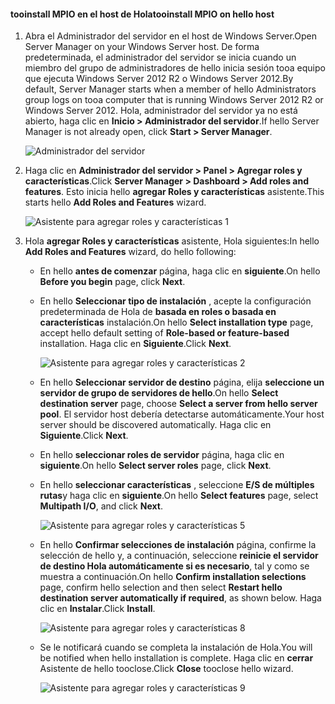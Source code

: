 #### <a name="tooinstall-mpio-on-hello-host"></a><span data-ttu-id="4b477-101">tooinstall MPIO en el host de Hola</span><span class="sxs-lookup"><span data-stu-id="4b477-101">tooinstall MPIO on hello host</span></span>
1. <span data-ttu-id="4b477-102">Abra el Administrador del servidor en el host de Windows Server.</span><span class="sxs-lookup"><span data-stu-id="4b477-102">Open Server Manager on your Windows Server host.</span></span> <span data-ttu-id="4b477-103">De forma predeterminada, el administrador del servidor se inicia cuando un miembro del grupo de administradores de hello inicia sesión tooa equipo que ejecuta Windows Server 2012 R2 o Windows Server 2012.</span><span class="sxs-lookup"><span data-stu-id="4b477-103">By default, Server Manager starts when a member of hello Administrators group logs on tooa computer that is running Windows Server 2012 R2 or Windows Server 2012.</span></span> <span data-ttu-id="4b477-104">Hola, administrador del servidor ya no está abierto, haga clic en **Inicio > Administrador del servidor**.</span><span class="sxs-lookup"><span data-stu-id="4b477-104">If hello Server Manager is not already open, click **Start > Server Manager**.</span></span>
   
    ![Administrador del servidor](./media/storsimple-install-mpio-windows-server/IC740997.png)
2. <span data-ttu-id="4b477-106">Haga clic en **Administrador del servidor > Panel > Agregar roles y características**.</span><span class="sxs-lookup"><span data-stu-id="4b477-106">Click **Server Manager > Dashboard > Add roles and features**.</span></span> <span data-ttu-id="4b477-107">Esto inicia hello **agregar Roles y características** asistente.</span><span class="sxs-lookup"><span data-stu-id="4b477-107">This starts hello **Add Roles and Features** wizard.</span></span>
   
    ![Asistente para agregar roles y características 1](./media/storsimple-install-mpio-windows-server/IC740998.png)
3. <span data-ttu-id="4b477-109">Hola **agregar Roles y características** asistente, Hola siguientes:</span><span class="sxs-lookup"><span data-stu-id="4b477-109">In hello **Add Roles and Features** wizard, do hello following:</span></span>
   
   * <span data-ttu-id="4b477-110">En hello **antes de comenzar** página, haga clic en **siguiente**.</span><span class="sxs-lookup"><span data-stu-id="4b477-110">On hello **Before you begin** page, click **Next**.</span></span>
   * <span data-ttu-id="4b477-111">En hello **Seleccionar tipo de instalación** , acepte la configuración predeterminada de Hola de **basada en roles o basada en características** instalación.</span><span class="sxs-lookup"><span data-stu-id="4b477-111">On hello **Select installation type** page, accept hello default setting of **Role-based or feature-based** installation.</span></span> <span data-ttu-id="4b477-112">Haga clic en **Siguiente**.</span><span class="sxs-lookup"><span data-stu-id="4b477-112">Click **Next**.</span></span>
     
       ![Asistente para agregar roles y características 2](./media/storsimple-install-mpio-windows-server/IC740999.png)
   * <span data-ttu-id="4b477-114">En hello **Seleccionar servidor de destino** página, elija **seleccione un servidor de grupo de servidores de hello**.</span><span class="sxs-lookup"><span data-stu-id="4b477-114">On hello **Select destination server** page, choose **Select a server from hello server pool**.</span></span> <span data-ttu-id="4b477-115">El servidor host debería detectarse automáticamente.</span><span class="sxs-lookup"><span data-stu-id="4b477-115">Your host server should be discovered automatically.</span></span> <span data-ttu-id="4b477-116">Haga clic en **Siguiente**.</span><span class="sxs-lookup"><span data-stu-id="4b477-116">Click **Next**.</span></span>
   * <span data-ttu-id="4b477-117">En hello **seleccionar roles de servidor** página, haga clic en **siguiente**.</span><span class="sxs-lookup"><span data-stu-id="4b477-117">On hello **Select server roles** page, click **Next**.</span></span>
   * <span data-ttu-id="4b477-118">En hello **seleccionar características** , seleccione **E/S de múltiples rutas**y haga clic en **siguiente**.</span><span class="sxs-lookup"><span data-stu-id="4b477-118">On hello **Select features** page, select **Multipath I/O**, and click **Next**.</span></span>
     
       ![Asistente para agregar roles y características 5](./media/storsimple-install-mpio-windows-server/IC741000.png)
   * <span data-ttu-id="4b477-120">En hello **Confirmar selecciones de instalación** página, confirme la selección de hello y, a continuación, seleccione **reinicie el servidor de destino Hola automáticamente si es necesario**, tal y como se muestra a continuación.</span><span class="sxs-lookup"><span data-stu-id="4b477-120">On hello **Confirm installation selections** page, confirm hello selection and then select **Restart hello destination server automatically if required**, as shown below.</span></span> <span data-ttu-id="4b477-121">Haga clic en **Instalar**.</span><span class="sxs-lookup"><span data-stu-id="4b477-121">Click **Install**.</span></span>
     
       ![Asistente para agregar roles y características 8](./media/storsimple-install-mpio-windows-server/IC741001.png)
   * <span data-ttu-id="4b477-123">Se le notificará cuando se completa la instalación de Hola.</span><span class="sxs-lookup"><span data-stu-id="4b477-123">You will be notified when hello installation is complete.</span></span> <span data-ttu-id="4b477-124">Haga clic en **cerrar** Asistente de hello tooclose.</span><span class="sxs-lookup"><span data-stu-id="4b477-124">Click **Close** tooclose hello wizard.</span></span>
     
       ![Asistente para agregar roles y características 9](./media/storsimple-install-mpio-windows-server/IC741002.png)


